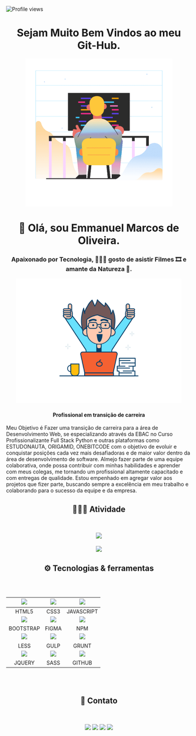 <p align="left"><img src="https://komarev.com/ghpvc/?username=emmanuelmarcosdeoliveira&color=yellow" alt="Profile views"/></p>
<h1 align="center">Sejam Muito Bem Vindos ao meu Git-Hub.</h1>




<div align="center">
<img max-width="550" src="https://github.com/emmanuelmarcosdeoliveira/emmanuelmarcosdeoliveira/blob/main/marginalia-programming.gif" />

 
</div>
 
<h1 align="center">👋 Olá, sou Emmanuel Marcos de Oliveira.</h1>  
<div align="center">
<h3>Apaixonado por Tecnologia, 🧑🏻‍💻 gosto de asistir Filmes 🎞️ e amante da Natureza 🌳.</h3>
</div>  
<div align="center">
<img width="450" src="https://github.com/emmanuelmarcosdeoliveira/emmanuelmarcosdeoliveira/blob/main/checklist.svg" />

<h4>Profissional em transição de carreira</h4>  
</div>

<div width="300">
<p>Meu Objetivo é Fazer uma transição de carreira para a área de Desenvolvimento Web, se especializando através da EBAC no Curso Profissionalizante Full Stack Python e outras plataformas como ESTUDONAUTA, ORIGAMID, ONEBITCODE com o objetivo de evoluir e conquistar posições cada vez mais desafiadoras e de maior valor dentro da área de desenvolvimento de software. Almejo fazer parte de uma equipe colaborativa, onde possa contribuir com minhas habilidades e aprender com meus colegas, me tornando um profissional altamente capacitado e com entregas de qualidade. Estou empenhado em agregar valor aos projetos que fizer parte, buscando sempre a excelência em meu trabalho e colaborando para o sucesso da equipe e da empresa.</p> 
</div>

<h2 align="center"> 🧑🏻‍💻 Atividade </h2>
<br>
<br>
<div align="center">
<img height="203px" src="https://streak-stats.demolab.com?user=emmanuelmarcosdeoliveira&theme=tokyonight&hide_border=true"/>
</div>
<br>
<div align="center">
 <img width="500px"  src="https://github-readme-stats.vercel.app/api/top-langs/?username=emmanuelmarcosdeoliveira&layout=compact&langs_count=7&theme=tokyonight"/>
</div>

<h2 align="center">⚙️ Tecnologias & ferramentas</h2> 
<br>
<br>
<div align="center">
 
 | <img width="80" src="https://cdn.jsdelivr.net/gh/devicons/devicon/icons/html5/html5-original.svg" /> | <img  width="80"  src="https://cdn.jsdelivr.net/gh/devicons/devicon/icons/css3/css3-original.svg" /> | <img  width="80"  src="https://cdn.jsdelivr.net/gh/devicons/devicon/icons/javascript/javascript-original.svg" /> | 
|:--:|:--:|:--:|  
|HTML5|CSS3|JAVASCRIPT|
| <img  width="80"  src="https://cdn.jsdelivr.net/gh/devicons/devicon/icons/bootstrap/bootstrap-original.svg"/> | <img  width="80"  src="https://cdn.jsdelivr.net/gh/devicons/devicon/icons/figma/figma-original.svg" /> | <img  width="80"  src="https://cdn.jsdelivr.net/gh/devicons/devicon/icons/npm/npm-original-wordmark.svg" />
|BOOTSTRAP|FIGMA|NPM|
<img  width="80"  src="https://cdn.jsdelivr.net/gh/devicons/devicon/icons/less/less-plain-wordmark.svg" /> | <img  width="80"  src="https://cdn.jsdelivr.net/gh/devicons/devicon/icons/gulp/gulp-plain.svg" /> |  <img  width="80"  src="https://cdn.jsdelivr.net/gh/devicons/devicon/icons/grunt/grunt-original.svg" /> 
LESS|GULP|GRUNT|
<img  width="80"  src="https://cdn.jsdelivr.net/gh/devicons/devicon/icons/jquery/jquery-original.svg" /> | <img  width="80"  src="https://cdn.jsdelivr.net/gh/devicons/devicon/icons/sass/sass-original.svg" /> |<img  width="80"  src="https://cdn.jsdelivr.net/gh/devicons/devicon/icons/github/github-original.svg" />  | 
|JQUERY|SASS|GITHUB|   
</div>
<br>
<br>
 
   <h2 align='center'>📲 Contato</h2> 
   <br>
   <br>
   
 <div align="center"> 
<a href ="https://wa.me/5511968336094"><img src="https://img.shields.io/badge/WhatsApp-25D366?style=for-the-badge&logo=whatsapp&logoColor=white"></a>
<a href = "mailto:emmanuelmarcosdeoliveira@gmail.com"><img src="https://img.shields.io/badge/Gmail-D14836?style=for-the-badge&logo=gmail&logoColor=white" target="_blank"></a>
<a href="https://www.linkedin.com/in/oliveira-marcos-emmanuel?lipi=urn%3Ali%3Apage%3Ad_flagship3_profile_view_base_contact_details%3BUetG4s3ZT76Byt3XWdZ2Tg%3D%3D" target="_blank"><img src="https://img.shields.io/badge/-LinkedIn-%230077B5?style=for-the-badge&logo=linkedin&logoColor=white" target="_blank"></a> 
<a href="https://discord.gg/pAheuGsSFM"><img src="https://img.shields.io/badge/Discord-7289DA?style=for-the-badge&logo=discord&logoColor=white"></a> 
 </div>
 
